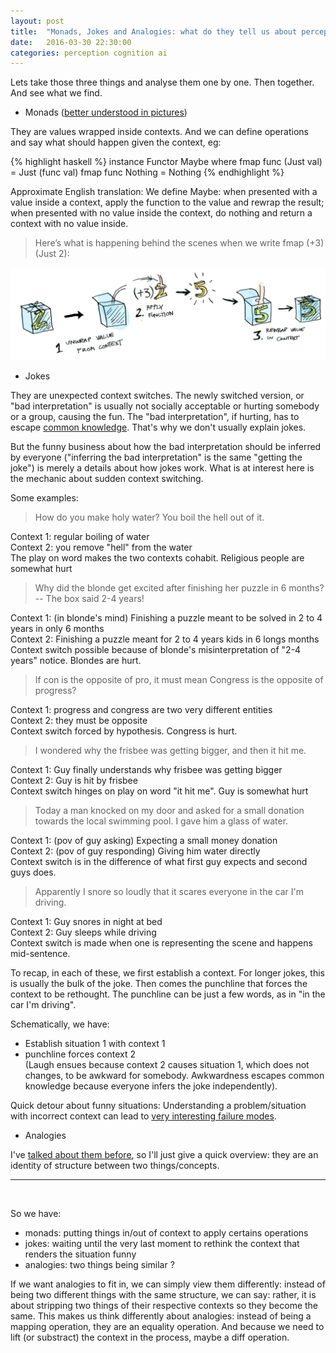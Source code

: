 ```yaml
---
layout: post
title:  "Monads, Jokes and Analogies: what do they tell us about perception ?"
date:   2016-03-30 22:30:00
categories: perception cognition ai 
---
```


Lets take those three things and analyse them one by one. Then together. And see
what we find.

 - Monads ([better understood in pictures](http://adit.io/posts/2013-04-17-functors,_applicatives,_and_monads_in_pictures.html))


They are values wrapped inside contexts. And we can define operations and say what should happen given the context, eg:

{% highlight haskell %}
instance Functor Maybe where
    fmap func (Just val) = Just (func val)
    fmap func Nothing = Nothing
{% endhighlight %}

Approximate English translation: We define Maybe: when presented with a value inside a context, apply the function
to the value and rewrap the result; when presented with no value inside the context, do nothing and return a context
with no value inside.

> Here’s what is happening behind the scenes when we write fmap (+3) (Just 2):

<div class="image">
  <img src="/images/monad.png" alt=""/>
</div>

 - Jokes

They are unexpected context switches. The newly switched version, or "bad interpretation" is usually not 
socially acceptable or hurting somebody or a group, causing the fun. The "bad interpretation", if hurting, has to 
escape [common knowledge](https://www.youtube.com/watch?v=Q-B_ONJIEcE). That's why we don't usually explain jokes.

But the funny business about how the bad interpretation should be inferred by everyone ("inferring the bad 
interpretation" is the same "getting the joke") is merely a details about how jokes work. What is at interest here
is the mechanic about sudden context switching.

Some examples:

> How do you make holy water? You boil the hell out of it.

Context 1: regular boiling of water<br/>
Context 2: you remove "hell" from the water<br/>
The play on word makes the two contexts cohabit. Religious people are somewhat hurt<br/>

> Why did the blonde get excited after finishing her puzzle in 6 months? -- The box said 2-4 years!

Context 1: (in blonde's mind) Finishing a puzzle meant to be solved in 2 to 4 years in only 6 months<br/>
Context 2: Finishing a puzzle meant for 2 to 4 years kids in 6 longs months<br/>
Context switch possible because of blonde's misinterpretation of "2-4 years" notice. Blondes are hurt.<br/>
 
> If con is the opposite of pro, it must mean Congress is the opposite of progress?

Context 1: progress and congress are two very different entities<br/>
Context 2: they must be opposite<br/>
Context switch forced by hypothesis. Congress is hurt.<br/>

> I wondered why the frisbee was getting bigger, and then it hit me.

Context 1: Guy finally understands why frisbee was getting bigger<br/>
Context 2: Guy is hit by frisbee<br/>
Context switch hinges on play on word "it hit me". Guy is somewhat hurt<br/>

> Today a man knocked on my door and asked for a small donation towards the local swimming pool. I gave him a glass of water.

Context 1: (pov of guy asking) Expecting a small money donation<br/>
Context 2: (pov of guy responding) Giving him water directly<br/>
Context switch is in the difference of what first guy expects and second guys does.<br/>
 
> Apparently I snore so loudly that it scares everyone in the car I'm driving.

Context 1: Guy snores in night at bed<br/>
Context 2: Guy sleeps while driving<br/>
Context switch is made when one is representing the scene and happens mid-sentence.<br/>

To recap, in each of these, we first establish a context. For longer jokes, this is usually the bulk of the joke.
Then comes the punchline that forces the context to be rethought. The punchline can be just a few words, as in "in the car I'm driving".

Schematically, we have:<br/>
- Establish situation 1 with context 1<br/>
- punchline forces context 2<br/>
(Laugh ensues because context 2 causes situation 1, which does not changes, to be awkward for somebody. Awkwardness
escapes common knowledge because everyone infers the joke independently). 

Quick detour about funny situations:
Understanding a problem/situation with incorrect context can lead to [very interesting failure modes](https://www.youtube.com/watch?v=4D1d8ipjblE).

 - Analogies
 
I've [talked about them before](http://pinouchon.github.io/ia/mind/intelligence/2016/02/10/the-mind-as-an-isomorphism-machine.html), so I'll
just give a quick overview: they are an identity of structure between two things/concepts.

---

<br/>

So we have: 

 - monads: putting things in/out of context to apply certains operations
 - jokes: waiting until the very last moment to rethink the context that renders the situation funny
 - analogies: two things being similar ?
 
If we want analogies to fit in, we can simply view them differently: instead of being two different things with
the same structure, we can say: rather, it is about stripping two things of their respective contexts so they become the
same. This makes us think differently about analogies: instead of being a mapping operation, they are an equality operation.
And because we need to lift (or substract) the context in the process, maybe a diff operation.